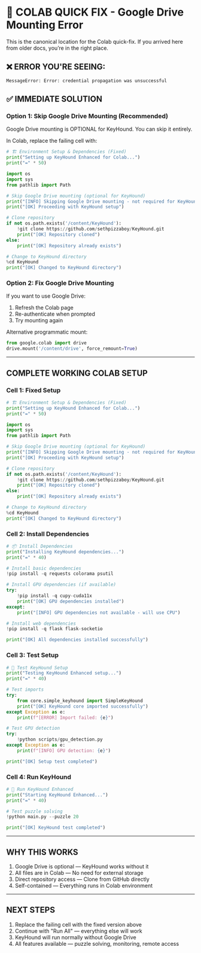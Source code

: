 # 🚀 COLAB QUICK FIX - Google Drive Mounting Error

This is the canonical location for the Colab quick-fix. If you arrived here from older docs, you’re in the right place.

## ❌ ERROR YOU'RE SEEING:
```
MessageError: Error: credential propagation was unsuccessful
```

## ✅ IMMEDIATE SOLUTION

### Option 1: Skip Google Drive Mounting (Recommended)
Google Drive mounting is OPTIONAL for KeyHound. You can skip it entirely.

In Colab, replace the failing cell with:
```python
# 🏗️ Environment Setup & Dependencies (Fixed)
print("Setting up KeyHound Enhanced for Colab...")
print("=" * 50)

import os
import sys
from pathlib import Path

# Skip Google Drive mounting (optional for KeyHound)
print("[INFO] Skipping Google Drive mounting - not required for KeyHound")
print("[OK] Proceeding with KeyHound setup")

# Clone repository
if not os.path.exists('/content/KeyHound'):
    !git clone https://github.com/sethpizzaboy/KeyHound.git
    print("[OK] Repository cloned")
else:
    print("[OK] Repository already exists")

# Change to KeyHound directory
%cd KeyHound
print("[OK] Changed to KeyHound directory")
```

### Option 2: Fix Google Drive Mounting
If you want to use Google Drive:
1. Refresh the Colab page
2. Re-authenticate when prompted
3. Try mounting again

Alternative programmatic mount:
```python
from google.colab import drive
drive.mount('/content/drive', force_remount=True)
```

---

## COMPLETE WORKING COLAB SETUP

### Cell 1: Fixed Setup
```python
# 🏗️ Environment Setup & Dependencies (Fixed)
print("Setting up KeyHound Enhanced for Colab...")
print("=" * 50)

import os
import sys
from pathlib import Path

# Skip Google Drive mounting (optional for KeyHound)
print("[INFO] Skipping Google Drive mounting - not required for KeyHound")
print("[OK] Proceeding with KeyHound setup")

# Clone repository
if not os.path.exists('/content/KeyHound'):
    !git clone https://github.com/sethpizzaboy/KeyHound.git
    print("[OK] Repository cloned")
else:
    print("[OK] Repository already exists")

# Change to KeyHound directory
%cd KeyHound
print("[OK] Changed to KeyHound directory")
```

### Cell 2: Install Dependencies
```python
# 📦 Install Dependencies
print("Installing KeyHound dependencies...")
print("=" * 40)

# Install basic dependencies
!pip install -q requests colorama psutil

# Install GPU dependencies (if available)
try:
    !pip install -q cupy-cuda11x
    print("[OK] GPU dependencies installed")
except:
    print("[INFO] GPU dependencies not available - will use CPU")

# Install web dependencies
!pip install -q flask flask-socketio

print("[OK] All dependencies installed successfully")
```

### Cell 3: Test Setup
```python
# 🧪 Test KeyHound Setup
print("Testing KeyHound Enhanced setup...")
print("=" * 40)

# Test imports
try:
    from core.simple_keyhound import SimpleKeyHound
    print("[OK] KeyHound core imported successfully")
except Exception as e:
    print(f"[ERROR] Import failed: {e}")

# Test GPU detection
try:
    !python scripts/gpu_detection.py
except Exception as e:
    print(f"[INFO] GPU detection: {e}")

print("[OK] Setup test completed")
```

### Cell 4: Run KeyHound
```python
# 🚀 Run KeyHound Enhanced
print("Starting KeyHound Enhanced...")
print("=" * 40)

# Test puzzle solving
!python main.py --puzzle 20

print("[OK] KeyHound test completed")
```

---

## WHY THIS WORKS
1. Google Drive is optional — KeyHound works without it
2. All files are in Colab — No need for external storage
3. Direct repository access — Clone from GitHub directly
4. Self-contained — Everything runs in Colab environment

---

## NEXT STEPS
1. Replace the failing cell with the fixed version above
2. Continue with "Run All" — everything else will work
3. KeyHound will run normally without Google Drive
4. All features available — puzzle solving, monitoring, remote access
